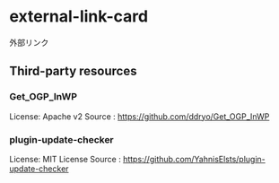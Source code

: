 # external-link-card
外部リンク

## Third-party resources
### Get_OGP_InWP
License: Apache v2
Source : https://github.com/ddryo/Get_OGP_InWP

### plugin-update-checker
License: MIT License
Source : https://github.com/YahnisElsts/plugin-update-checker
